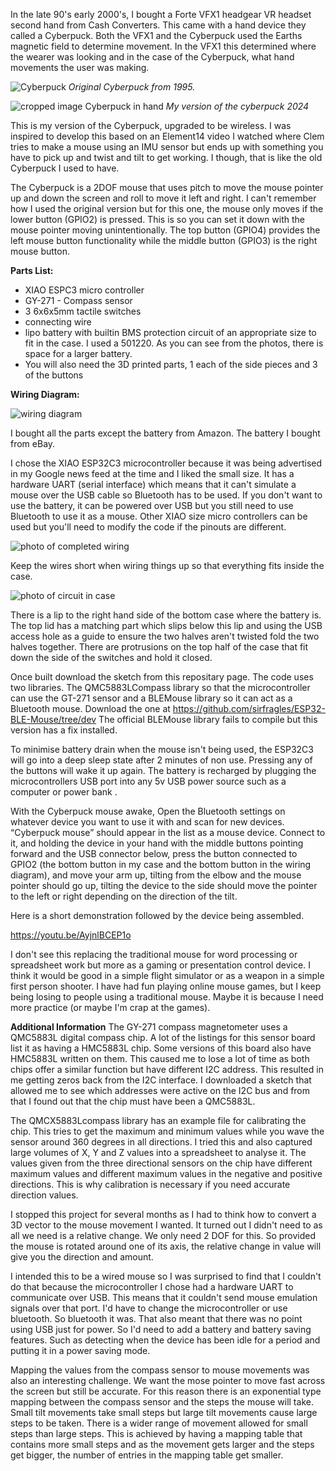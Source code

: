 In the late 90's early 2000's, I bought a Forte VFX1 headgear VR headset second hand from Cash Converters. This came with a hand device they called a Cyberpuck. Both the VFX1 
and the Cyberpuck used the Earths magnetic field to determine movement. In the VFX1 this determined where the wearer was looking and in the 
case of the Cyberpuck, what hand movements the user was making.

![Cyberpuck](https://github.com/user-attachments/assets/cb6fa4a1-0dd3-47e8-b7d8-5924772b9e01)
<i>Original Cyberpuck from 1995.</i>

![cropped image Cyberpuck in hand](https://github.com/user-attachments/assets/b0caff30-a8c0-4885-aa3f-7ad38ffe92b6)
<i>My version of the cyberpuck 2024</i>

This is my version of the Cyberpuck, upgraded to be wireless. I was inspired to develop this based on an Element14 video I watched where Clem
tries to make a mouse using an IMU sensor but ends up with something you have to pick up and twist and tilt to get working.  I though, that is 
like the old Cyberpuck I used to have.

The Cyberpuck is a 2DOF mouse that uses pitch to move the mouse pointer up and down the screen and roll to move it left and right. I can't 
remember how I used the original version but for this one, the mouse only moves if the lower button (GPIO2) is pressed. This is so you can set
it down with the mouse pointer moving unintentionally. The top button (GPIO4) provides the left mouse button functionality while the middle
button (GPIO3) is the right mouse button.

<b>Parts List:</B>
<ul>
<li>XIAO ESPC3 micro controller</li>
<li>GY-271 - Compass sensor</li>
<li>3 6x6x5mm tactile switches</li>
<li>connecting wire</li>
<li>lipo battery with builtin BMS protection circuit of an appropriate size to fit in the case. I used a 501220.  
As you can see from the photos, there is space for a larger battery.</li>
<li>You will also need the 3D printed parts, 1 each of the side pieces and 3 of the buttons</li>
</ul>

<b>Wiring Diagram:</b>

![wiring diagram](https://github.com/user-attachments/assets/72778985-5421-4704-95ee-939d0b3efd30)


I bought all the parts except the battery from Amazon. The battery I bought from eBay.

I chose the XIAO ESP32C3 microcontroller because it was being advertised in my Google news feed at the time and I liked the small size. It has a
hardware UART (serial interface) which means that it can't simulate a mouse over the USB cable so Bluetooth has to be used. If you don't want to 
use the battery, it can be powered over USB but you still need to use Bluetooth to use it as a mouse. Other XIAO size micro controllers can be 
used but you'll need to modify the code if the pinouts are different.

![photo of completed wiring](https://github.com/user-attachments/assets/b53cd8d0-f0eb-489c-82bf-9ea4ea08af85)


Keep the wires short when wiring things up so that everything fits inside the case.

![photo of circuit in case](https://github.com/user-attachments/assets/14deca58-d31c-4e4c-ab7b-afaa710c524d)

There is a lip to the right hand side of the bottom case where the battery is. The top lid has a matching part which slips below this lip and
using the USB access hole as a guide to ensure the two halves aren't twisted fold the two halves together. There are protrusions on the top
half of the case that fit down the side of the switches and hold it closed.

Once built download the sketch from this repositary page. The code uses two libraries. The QMC5883LCompass library so that the microcontroller can 
use the GT-271 sensor and a BLEMouse library so it can act as a Bluetooth mouse. Download the one at 
https://github.com/sirfragles/ESP32-BLE-Mouse/tree/dev The official BLEMouse library fails to compile but this version has a fix installed.

To minimise battery drain when the mouse isn't being used, the ESP32C3 will go into a deep sleep state after 2 minutes of non use. Pressing 
any of the buttons will wake it up again. The battery is recharged by plugging the microcontrollers USB port into any 5v USB power source such as a computer or power bank .

With the Cyberpuck mouse awake, Open the Bluetooth settings on whatever device you want to use it with and scan for new devices. “Cyberpuck mouse”
should appear in the list as a mouse device. Connect to it, and holding the device in your hand with the middle buttons pointing forward and the
USB connector below, press the button connected to GPIO2 (the bottom button in my case and the bottom button in the wiring diagram), and move 
your arm up, tilting from the elbow and the mouse pointer should go up, tilting the device to the side should move the pointer to the left or 
right depending on the direction of the tilt.

Here is a short demonstration followed by the device being assembled.

https://youtu.be/AyjnlBCEP1o

I don't see this replacing the traditional mouse for word processing or spreadsheet work but more as a gaming or presentation control device. I
think it would be good in a simple flight simulator or as a weapon in a simple first person shooter. I have had fun playing online mouse games,
but I keep being losing to people using a traditional mouse. Maybe it is because I need more practice (or maybe I'm crap at the games).

<b>Additional Information</b>
The GY-271 compass magnetometer uses a QMC5883L digital compass chip. A lot of the listings for this sensor board list it as having a HMC5883L
chip. Some versions of this board also have HMC5883L written on them.
This caused me to lose a lot of time as both chips offer a similar function but have different I2C address. This resulted in me getting zeros back
from the I2C interface. I downloaded a sketch that allowed me to see which addresses were active on the I2C bus and from that I found out that the chip
must have been a QMC5883L.

The QMCX5883Lcompass library has an example file for calibrating the chip. This tries to get the maximum and minimum values while you wave the sensor
around 360 degrees in all directions. I tried this and also captured large volumes of X, Y and Z values into a spreadsheet to analyse it. The
values given from the three directional sensors on the chip have different maximum values and different maximum values in the negative and
positive directions. This is why calibration is necessary if you need accurate direction values.

I stopped this project for several months as I had to think how to convert a 3D vector to the mouse movement I wanted. It turned out I didn't need
to as all we need is a relative change. We only need 2 DOF for this. So provided the mouse is rotated around one of its axis, the relative change in
value will give you the direction and amount.

I intended this to be a wired mouse so I was surprised to find that I couldn't do that because the microcontroller I chose had a hardware UART to
communicate over USB. This means that it couldn't send mouse emulation signals over that port. I'd have to change the microcontroller or use
bluetooth. So bluetooth it was. That also meant that there was no point using USB just for power. So I'd need to add a battery and battery saving
features. Such as detecting when the device has been idle for a period and putting it in a power saving mode.

Mapping the values from the compass sensor to mouse movements was also an interesting challenge. We want the mose pointer to move fast across the screen
but still be accurate. For this reason there is an exponential type mapping between the compass sensor and the steps the mouse will take.
Small tilt movements take small steps but large tilt movements cause large steps to be taken. There is a wider range of movement allowed for
small steps than large steps. This is achieved by having a mapping table that contains more small steps and as the movement gets larger and the steps get
bigger, the number of entries in the mapping table get smaller.

